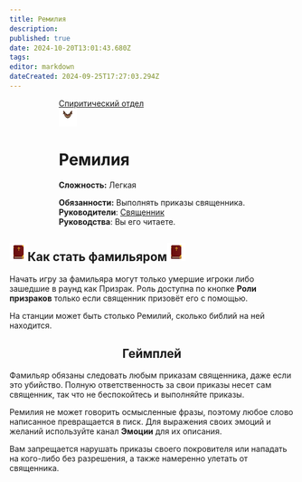 ```yaml
---
title: Ремилия
description: 
published: true
date: 2024-10-20T13:01:43.680Z
tags: 
editor: markdown
dateCreated: 2024-09-25T17:27:03.294Z
---
```


<div style="display: flex; justify-content: center;">
<div class="roles-passport sp">
  <div class="title sp"><a href="/roles/spiritualisticdepartment">Спиритический отдел</a></div>
  <div>
    <div><div><img src="/roles/remilia.gif"></div></div>
  <div><div>
    <h1>Ремилия</h1>
    <p><strong>Сложность:</strong> Легкая</p>
    <strong>Обязанности:</strong> Выполнять приказы священника.<br>
    <b>Руководители</b>: <a href="/roles/priest">Священник</a><br>
    <b>Руководства</b>: Вы его читаете.
  </div></div>
  </div>
</div>
</div>



<h2>
  <div class="box">
    <img src="/bible_new.png" class="png1">Как стать фамильяром<img src="/bible_new.png" class="png1">
  </div>
</h2>

Начать игру за фамильяра могут только умершие игроки либо зашедшие в раунд как <a heff="/ru/role/ghost">Призрак</a>. Роль доступна по кнопке <b>Роли призраков</b> только если священник призовёт его с помощью.

На станции может быть столько Ремилий, сколько библий на ней находится.

## <center>Геймплей

Фамильяр обязаны следовать любым приказам священника, даже если это убийство. Полную ответственность за свои приказы несет сам священник, так что не беспокойтесь и выполняйте приказы.

Ремилия не может говорить осмысленные фразы, поэтому любое слово написанное превращается в писк. Для выражения своих эмоций и желаний используйте канал <b>Эмоции</b> для их описания.

Вам запрещается нарушать приказы своего покровителя или нападать на кого-либо без разрешения, а также намеренно улетать от священника.

<div class="table"></div>